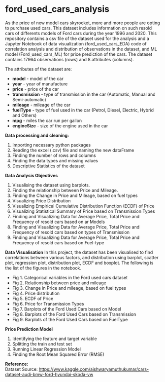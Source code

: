 # ford_used_cars_analysis

As the price of new model cars skyrocket, more and more people are opting to purchase used cars. This dataset includes information on such resold cars of differents models of Ford cars during the year 1996 and 2020. This repository contains a csv file of the dataset used for the analysis and a Jupyter Notebook of data visualization (ford_used_cars_EDA) code of correlation analysis and distribution of observations in the dataset, and ML model (Ford_used_cars_ML) for price prediction of the cars. The dataset contains 17964 observations (rows) and 8 attributes (columns). 

The attributes of the dataset are: 
  - **model** - model of the car
  - **year** - year of manufacture
  - **price** - price of the car
  - **transmission** - type of transmission in the car (Automatic, Manual and Semi-automatic)
  - **mileage** - mileage of the car
  - **fuelType** - type of fuel used in the car (Petrol, Diesel, Electric, Hybrid and Others)
  - **mpg** - miles the car run per gallon
  - **engineSize** - size of the engine used in the car

**Data processing and cleaning:**
1. Importing necessary python packages
2. Reading the excel (.csv) file and naming the new dataFrame
3. Finding the number of rows and columns
4. Finding the data types and missing values
5. Descriptive Statistics of the dataset

**Data Analysis Objectives** 
1. Visualising the dataset using barplots.
2. Finding the relationship between Price and Mileage.
3. Finding the Change in Price and Mileage, based on fuel types
4. Visualizing Price Distribution
5. Visualizing Empirical Cumulative Distribution Function (ECDF) of Price
6. Visualizing Statistical Summary of Price based on Transmission Types
7. Finding and Visualizing Data for Average Price, Total Price and Frequency of resold cars based on ar Models
8. Finding and Visualizing Data for Average Price, Total Price and Frequency of resold cars based on types of Transmission
9. Finding and Visualizing Data for Average Price, Total Price and Frequency of resold cars based on Fuel-type

**Data Visualisation**
In this project, the dataset has been visualised to find correlations between various factors, and distribution using barplot, scatter plot, regression plot, distribution plot, ECDF and boxplot. The following is the list of the figures in the notebook. 

- Fig 1. Categorical variables in the Ford used cars dataset
- Fig 2. Relationship between price and mileage
- Fig 3. Change in Price and mileage, based on fuel types
- Fig 4. Price distribution
- Fig 5. ECDF of Price
- Fig 6. Price for Transmission Types
- Fig 7. Barplots of the Ford Used Cars based on Model
- Fig 8. Barplots of the Ford Used Cars based on Transmission
- Fig 9. Barplots of the Ford Used Cars based on FuelType

**Price Prediction Model**
1. Identifying the feature and target variable
2. Splitting the train and test set
3. Running Linear Regression Model
4. Finding the Root Mean Squared Error (RMSE)

**Reference:**
<br>Dataset Source: https://www.kaggle.com/aishwaryamuthukumar/cars-dataset-audi-bmw-ford-hyundai-skoda-vw
